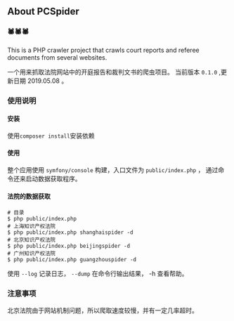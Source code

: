 
## About PCSpider 

### 🕷️🕷️🕷️

This is a PHP crawler project that crawls court reports and referee documents from several websites.

一个用来抓取法院网站中的开庭报告和裁判文书的爬虫项目。
当前版本 `0.1.0` ,更新日期 2019.05.08 。

### 使用说明 

#### 安装

使用`composer install`安装依赖 

#### 使用

整个应用使用 `symfony/console` 构建，入口文件为 `public/index.php` ， 通过命令还来启动数据获取程序。


#### 法院的数据获取


```
# 目录
$ php public/index.php 
# 上海知识产权法院
$ php public/index.php shanghaispider -d
# 北京知识产权法院
$ php public/index.php beijingspider -d
# 广州知识产权法院
$ php public/index.php guangzhouspider -d
```

使用 `--log` 记录日志， `--dump` 在命令行输出结果， -h 查看帮助。

### 注意事项

北京法院由于网站机制问题，所以爬取速度较慢，并有一定几率超时。






